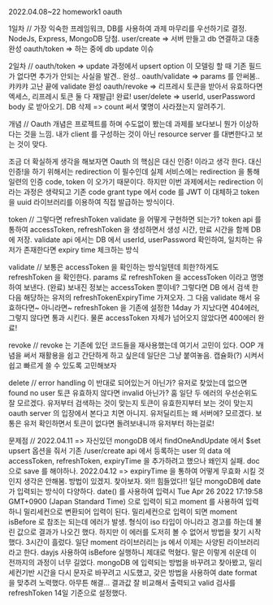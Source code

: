 2022.04.08~22 homework1 oauth

1일차 //
가장 익숙한 프레임워크, DB를 사용하여 과제 마무리를 우선하기로 결정.
NodeJs, Express, MongoDB 당첨.
user/create => 서버 만들고 db 연결하고 대충 완성
oauth/token => 하는 중에 db update 이슈

2일차 //
oauth/token => update 과정에서 upsert option 이 모델링 할 때 기존 필드가 없다면 추가가 안되는 사실을 발견.. 완성..
oauth/validate => params 를 안써봄.. 캬캬캬 고난 끝에 validate 완성
oauth/revoke => 리프레시 토큰을 받아서 유효하다면 엑세스, 리프레시 토큰 둘 다 재발급! 완료!
user/delete => userId, userPassword body 로 받아오기. DB 삭제 => count 써서 몇명이 사라졌는지 알려주기.

개념 //
Oauth 개념은 프로젝트를 하며 수도없이 봤는데 과제를 보다보니 뭔가 이상하다는 것을 느낌.
내가 client 를 구성하는 것이 아닌 resource server 를 대변한다고 보는 것이 맞다.

조금 더 확실하게 생각을 해보자면
Oauth 의 핵심은 대신 인증! 이라고 생각 한다. 대신 인증!을 하기 위해서는 redirection 이 필수인데
실제 서비스에는 redirection 을 통해 일련의 인증 code, token 이 오가기 때문이다.
하지만 이번 과제에서는 redirection 이라는 과정은 생략되고 기존 code grant type 에서 code 를 JWT 이 대체하고
token 을 uuid 라이브러리를 이용하여 직접 발급하는 방식이다. 

token //
그렇다면 refreshToken validate 을 어떻게 구현하면 되는가?
token api 를 통하여 accessToken, refreshToken 을 생성하면서 생성 시간, 만료 시간을 함께 DB 에 저장.
validate api 에서는 DB 에서 userId, userPassword 확인하여, 일치하는 유저가 존재한다면 expiry time 체크하는 방식

validate //
보통은 accessToken 을 확인하는 방식일텐데 희한?하게도 refreshToken 을 확인한다.
params 로 refreshToken 을 accessToken 이라고 명명하여 보낸다. (완료)
보내진 정보는 accessToken 뿐이네? 그렇다면 DB 에서 검색 한다음 해당하는 유저의 refreshTokenExpiryTime 가져오자.
그 다음 validate 해서 유효하다면~ 아니라면~
refreshToken 을 기존에 설정한 14day 가 지났다면 404에러, 그렇지 않다면 통과 시킨다.
물론 accessToken 자체가 넘어오지 않았다면 400에러
완료!

revoke //
revoke 는 기존에 있던 코드들을 재사용했는데 여기서 고민이 있다. OOP 개념을 써서 재활용을 쉽고 간단하게 하고 싶은데 일단은 그냥 붙여놓음.
캡슐화(?) 시켜서 쉽고 빠르게 쓸 수 있도록 고민해보자

delete // 
error handling 이 반대로 되어있는거 아닌가? 유저로 찾았는데 없으면 found no user 토큰 유효하지 않다면 invalid 아닌가? 훔
일단 두 에러의 우선순위도 잘 모르겠다. 유저부터 검색하는 것이 맞는지 토큰이 유효한지부터 보는 것이 맞는지
oauth server 의 입장에서 본다고 치면 아니지. 유저딜리트는 왜 서버에? 모르겠다.
보통은 유저 확인하면서 토큰이 없다면 돌려보내니까 유저부터 하는걸로!

문제점 //
2022.04.11 => 자신있던 mongoDB 에서 findOneAndUpdate 에서 $set upsert 옵션을 줘서 기존 /user/create api 에서 등록하는
user 의 data 에 accessToken, refreshToken, expiryTime 을 추가하려고 했으나 왜인지 실패. doc 으로 save 를 해야하나.
2022.04.12 => expiryTime 을 통하여 어떻게 무효화 시킬 것인지 생각은 안해봄. 방법이 있겠지. 찾아보자. 와!! 힘들었다!!
일단 mongoDB에 date 가 입력되는 방식이 다양하다. date() 를 사용하여 입력시 Tue Apr 26 2022 17:19:58 GMT+0900 (Japan Standard Time)
으로 입력이 되고 moment 를 사용하여 입력하니 밀리세컨으로 변환되어 입력이 된다. 밀리세컨으로 입력이 되면 moment isBefore 로 참조는 되는데 에러가 발생.
형식이 iso 타입이 아니라고 경고를 하는데 불린 값으로 결과가 나오긴 했다. 하지만 이 에러를 도저히 볼 수 없어서 방법을 찾기 시작했다. 3시간이 흘렀다.
일단 moment 라이브러리는 js 에서 이제는 사양된 라이브러리라고 한다. dayjs 사용하여 isBefore 실행하니 제대로 먹혔다.
말은 이렇게 쉬운데 이 전까지의 과정이 너무 길었다.
mongoDB 에 입력되는 방법을 바꾸려고 찾아봤고, 밀리세컨기반 시간을 다시 문자로 바꾸려고 시도했고, 갖은 방법을 사용하여 date format 을 맞추려 노력했다.
아무튼 해결... 결과값 잘 비교해서 출력되고 valid 검사를 refreshToken 14일 기준으로 설정했다.

